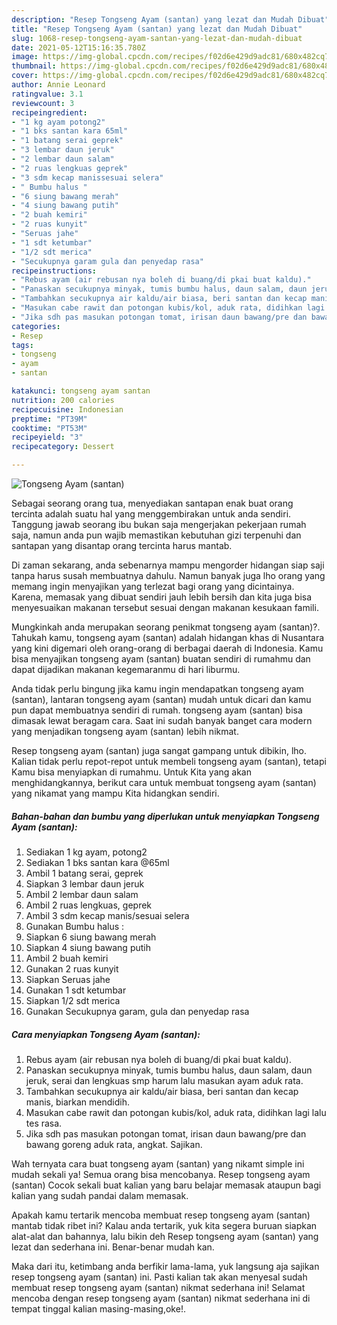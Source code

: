 ```yaml
---
description: "Resep Tongseng Ayam (santan) yang lezat dan Mudah Dibuat"
title: "Resep Tongseng Ayam (santan) yang lezat dan Mudah Dibuat"
slug: 1068-resep-tongseng-ayam-santan-yang-lezat-dan-mudah-dibuat
date: 2021-05-12T15:16:35.780Z
image: https://img-global.cpcdn.com/recipes/f02d6e429d9adc81/680x482cq70/tongseng-ayam-santan-foto-resep-utama.jpg
thumbnail: https://img-global.cpcdn.com/recipes/f02d6e429d9adc81/680x482cq70/tongseng-ayam-santan-foto-resep-utama.jpg
cover: https://img-global.cpcdn.com/recipes/f02d6e429d9adc81/680x482cq70/tongseng-ayam-santan-foto-resep-utama.jpg
author: Annie Leonard
ratingvalue: 3.1
reviewcount: 3
recipeingredient:
- "1 kg ayam potong2"
- "1 bks santan kara 65ml"
- "1 batang serai geprek"
- "3 lembar daun jeruk"
- "2 lembar daun salam"
- "2 ruas lengkuas geprek"
- "3 sdm kecap manissesuai selera"
- " Bumbu halus "
- "6 siung bawang merah"
- "4 siung bawang putih"
- "2 buah kemiri"
- "2 ruas kunyit"
- "Seruas jahe"
- "1 sdt ketumbar"
- "1/2 sdt merica"
- "Secukupnya garam gula dan penyedap rasa"
recipeinstructions:
- "Rebus ayam (air rebusan nya boleh di buang/di pkai buat kaldu)."
- "Panaskan secukupnya minyak, tumis bumbu halus, daun salam, daun jeruk, serai dan lengkuas smp harum lalu masukan ayam aduk rata."
- "Tambahkan secukupnya air kaldu/air biasa, beri santan dan kecap manis, biarkan mendidih."
- "Masukan cabe rawit dan potongan kubis/kol, aduk rata, didihkan lagi lalu tes rasa."
- "Jika sdh pas masukan potongan tomat, irisan daun bawang/pre dan bawang goreng aduk rata, angkat. Sajikan."
categories:
- Resep
tags:
- tongseng
- ayam
- santan

katakunci: tongseng ayam santan 
nutrition: 200 calories
recipecuisine: Indonesian
preptime: "PT39M"
cooktime: "PT53M"
recipeyield: "3"
recipecategory: Dessert

---
```



![Tongseng Ayam (santan)](https://img-global.cpcdn.com/recipes/f02d6e429d9adc81/680x482cq70/tongseng-ayam-santan-foto-resep-utama.jpg)

Sebagai seorang orang tua, menyediakan santapan enak buat orang tercinta adalah suatu hal yang menggembirakan untuk anda sendiri. Tanggung jawab seorang ibu bukan saja mengerjakan pekerjaan rumah saja, namun anda pun wajib memastikan kebutuhan gizi terpenuhi dan santapan yang disantap orang tercinta harus mantab.

Di zaman  sekarang, anda sebenarnya mampu mengorder hidangan siap saji tanpa harus susah membuatnya dahulu. Namun banyak juga lho orang yang memang ingin menyajikan yang terlezat bagi orang yang dicintainya. Karena, memasak yang dibuat sendiri jauh lebih bersih dan kita juga bisa menyesuaikan makanan tersebut sesuai dengan makanan kesukaan famili. 



Mungkinkah anda merupakan seorang penikmat tongseng ayam (santan)?. Tahukah kamu, tongseng ayam (santan) adalah hidangan khas di Nusantara yang kini digemari oleh orang-orang di berbagai daerah di Indonesia. Kamu bisa menyajikan tongseng ayam (santan) buatan sendiri di rumahmu dan dapat dijadikan makanan kegemaranmu di hari liburmu.

Anda tidak perlu bingung jika kamu ingin mendapatkan tongseng ayam (santan), lantaran tongseng ayam (santan) mudah untuk dicari dan kamu pun dapat membuatnya sendiri di rumah. tongseng ayam (santan) bisa dimasak lewat beragam cara. Saat ini sudah banyak banget cara modern yang menjadikan tongseng ayam (santan) lebih nikmat.

Resep tongseng ayam (santan) juga sangat gampang untuk dibikin, lho. Kalian tidak perlu repot-repot untuk membeli tongseng ayam (santan), tetapi Kamu bisa menyiapkan di rumahmu. Untuk Kita yang akan menghidangkannya, berikut cara untuk membuat tongseng ayam (santan) yang nikamat yang mampu Kita hidangkan sendiri.

<!--inarticleads1-->

##### Bahan-bahan dan bumbu yang diperlukan untuk menyiapkan Tongseng Ayam (santan):

1. Sediakan 1 kg ayam, potong2
1. Sediakan 1 bks santan kara @65ml
1. Ambil 1 batang serai, geprek
1. Siapkan 3 lembar daun jeruk
1. Ambil 2 lembar daun salam
1. Ambil 2 ruas lengkuas, geprek
1. Ambil 3 sdm kecap manis/sesuai selera
1. Gunakan  Bumbu halus :
1. Siapkan 6 siung bawang merah
1. Siapkan 4 siung bawang putih
1. Ambil 2 buah kemiri
1. Gunakan 2 ruas kunyit
1. Siapkan Seruas jahe
1. Gunakan 1 sdt ketumbar
1. Siapkan 1/2 sdt merica
1. Gunakan Secukupnya garam, gula dan penyedap rasa




<!--inarticleads2-->

##### Cara menyiapkan Tongseng Ayam (santan):

1. Rebus ayam (air rebusan nya boleh di buang/di pkai buat kaldu).
1. Panaskan secukupnya minyak, tumis bumbu halus, daun salam, daun jeruk, serai dan lengkuas smp harum lalu masukan ayam aduk rata.
1. Tambahkan secukupnya air kaldu/air biasa, beri santan dan kecap manis, biarkan mendidih.
1. Masukan cabe rawit dan potongan kubis/kol, aduk rata, didihkan lagi lalu tes rasa.
1. Jika sdh pas masukan potongan tomat, irisan daun bawang/pre dan bawang goreng aduk rata, angkat. Sajikan.




Wah ternyata cara buat tongseng ayam (santan) yang nikamt simple ini mudah sekali ya! Semua orang bisa mencobanya. Resep tongseng ayam (santan) Cocok sekali buat kalian yang baru belajar memasak ataupun bagi kalian yang sudah pandai dalam memasak.

Apakah kamu tertarik mencoba membuat resep tongseng ayam (santan) mantab tidak ribet ini? Kalau anda tertarik, yuk kita segera buruan siapkan alat-alat dan bahannya, lalu bikin deh Resep tongseng ayam (santan) yang lezat dan sederhana ini. Benar-benar mudah kan. 

Maka dari itu, ketimbang anda berfikir lama-lama, yuk langsung aja sajikan resep tongseng ayam (santan) ini. Pasti kalian tak akan menyesal sudah membuat resep tongseng ayam (santan) nikmat sederhana ini! Selamat mencoba dengan resep tongseng ayam (santan) nikmat sederhana ini di tempat tinggal kalian masing-masing,oke!.

